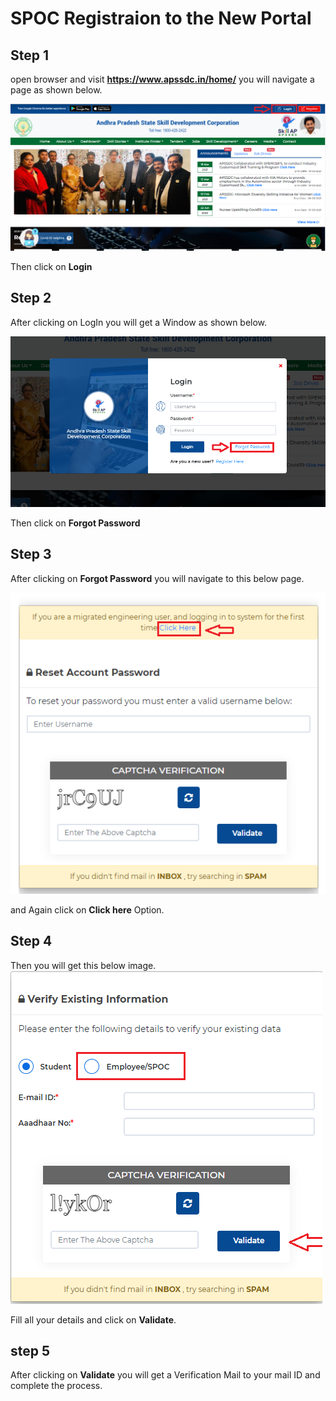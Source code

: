 # SPOC Registraion to the New Portal
## Step 1
open browser and visit **https://www.apssdc.in/home/** you will navigate a page as shown below.

![APSSDC home page Image](img/img1.png)

Then click on **Login**
## Step 2

After clicking on LogIn you will get a Window as shown below.

![LogIn Window image](img/img2.png)

Then click on **Forgot Password**

## Step 3
After clicking on **Forgot Password** you will navigate to this below page.

![Forgot Password image](img/img3.png)

and Again click on **Click here** Option.

## Step 4
Then you will get this below image.
![Verify Existing Information image](img/img4.png)

Fill all your details and click on **Validate**.

## step 5
After clicking on **Validate** you will get a Verification Mail to your mail ID and complete the process.
